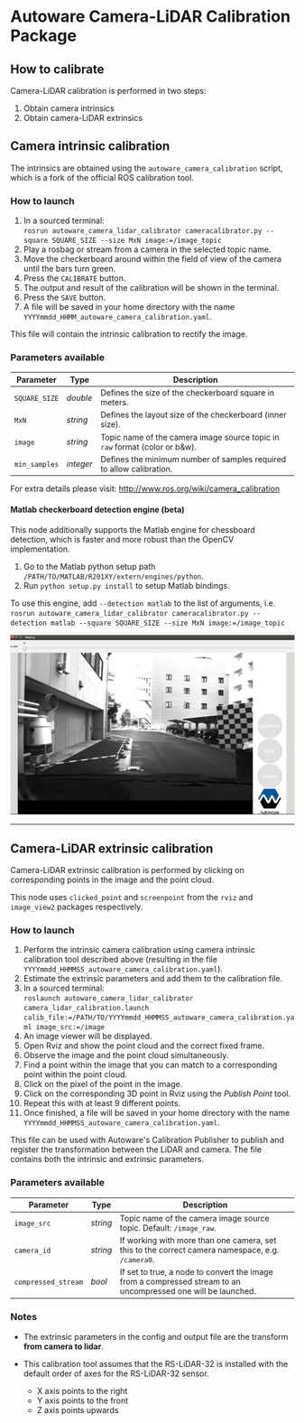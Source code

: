 # Autoware Camera-LiDAR Calibration Package

## How to calibrate

Camera-LiDAR calibration is performed in two steps:
1. Obtain camera intrinsics
2. Obtain camera-LiDAR extrinsics

## Camera intrinsic calibration

The intrinsics are obtained using the `autoware_camera_calibration` script, which is a fork of the official ROS calibration tool.

### How to launch
1. In a sourced terminal:\
`rosrun autoware_camera_lidar_calibrator cameracalibrator.py --square SQUARE_SIZE --size MxN image:=/image_topic`
2. Play a rosbag or stream from a camera in the selected topic name.
3. Move the checkerboard around within the field of view of the camera until the bars turn green.
4. Press the `CALIBRATE` button.
5. The output and result of the calibration will be shown in the terminal.
6. Press the `SAVE` button.
7. A file will be saved in your home directory with the name `YYYYmmdd_HHMM_autoware_camera_calibration.yaml`.

This file will contain the intrinsic calibration to rectify the image.

### Parameters available

Parameter| Type| Description|
----------|-----|--------
|`SQUARE_SIZE`|*double* |Defines the size of the checkerboard square in meters.|
|`MxN`|*string* |Defines the layout size of the checkerboard (inner size).|
|`image`|*string* |Topic name of the camera image source topic in `raw` format (color or b&w).|
|`min_samples`|*integer* |Defines the minimum number of samples required to allow calibration.|

For extra details please visit: http://www.ros.org/wiki/camera_calibration

#### Matlab checkerboard detection engine (beta)

This node additionally supports the Matlab engine for chessboard detection, which is faster and more robust than the OpenCV implementation.

1. Go to the Matlab python setup path `/PATH/TO/MATLAB/R201XY/extern/engines/python`.
2. Run `python setup.py install` to setup Matlab bindings.

To use this engine, add `--detection matlab` to the list of arguments, i.e.\
`rosrun autoware_camera_lidar_calibrator cameracalibrator.py --detection matlab --square SQUARE_SIZE --size MxN image:=/image_topic`

![Calibration](docs/camera_calibration.jpg "Autoware camera calibration")

---

## Camera-LiDAR extrinsic calibration

Camera-LiDAR extrinsic calibration is performed by clicking on corresponding points in the image and the point cloud.

This node uses `clicked_point` and `screenpoint` from the `rviz` and `image_view2` packages respectively.

### How to launch

1. Perform the intrinsic camera calibration using camera intrinsic calibration tool described above (resulting in the file `YYYYmmdd_HHMMSS_autoware_camera_calibration.yaml`).
2. Estimate the extrinsic parameters and add them to the calibration file.
3. In a sourced terminal:\
`roslaunch autoware_camera_lidar_calibrator camera_lidar_calibration.launch calib_file:=/PATH/TO/YYYYmmdd_HHMMSS_autoware_camera_calibration.yaml image_src:=/image`
4. An image viewer will be displayed.
5. Open Rviz and show the point cloud and the correct fixed frame.
6. Observe the image and the point cloud simultaneously.
7. Find a point within the image that you can match to a corresponding point within the point cloud.
8. Click on the pixel of the point in the image.
9. Click on the corresponding 3D point in Rviz using the *Publish Point* tool.
10. Repeat this with at least 9 different points.
11. Once finished, a file will be saved in your home directory with the name
`YYYYmmdd_HHMMSS_autoware_camera_calibration.yaml`.

This file can be used with Autoware's Calibration Publisher to publish and register the transformation
between the LiDAR and camera. The file contains both the intrinsic and extrinsic parameters.

### Parameters available

Parameter| Type| Description|
----------|-----|--------
|`image_src`|*string* |Topic name of the camera image source topic. Default: `/image_raw`.|
|`camera_id`|*string* |If working with more than one camera, set this to the correct camera namespace, e.g. `/camera0`.|
|`compressed_stream`|*bool* |If set to true, a node to convert the image from a compressed stream to an uncompressed one will be launched.|

### Notes

- The extrinsic parameters in the config and output file are the transform **from camera to lidar**.

- This calibration tool assumes that the RS-LiDAR-32 is installed with the default order of axes for the RS-LiDAR-32 sensor.
  * X axis points to the right
  * Y axis points to the front
  * Z axis points upwards

